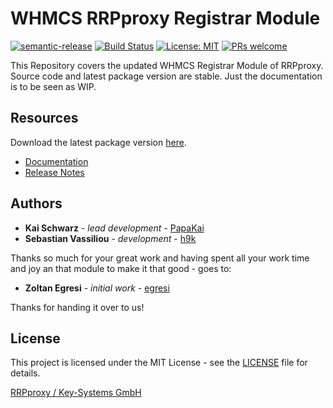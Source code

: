 # WHMCS RRPproxy Registrar Module #

[![semantic-release](https://img.shields.io/badge/%20%20%F0%9F%93%A6%F0%9F%9A%80-semantic--release-e10079.svg)](https://github.com/semantic-release/semantic-release)
[![Build Status](https://github.com/rrpproxy/whmcs-rrpproxy-registrar/workflows/Release/badge.svg?branch=master)](https://github.com/rrpproxy/whmcs-rrpproxy-registrar/workflows/Release/badge.svg?branch=master)
[![License: MIT](https://img.shields.io/badge/License-MIT-blue.svg)](https://opensource.org/licenses/MIT)
[![PRs welcome](https://img.shields.io/badge/PRs-welcome-brightgreen.svg)](https://github.com/rrpproxy/whmcs-rrpproxy-registrar/blob/master/CONTRIBUTING.md)

This Repository covers the updated WHMCS Registrar Module of RRPproxy. Source code and latest package version are stable. Just the documentation is to be seen as WIP.

## Resources ##

Download the latest package version [here](https://github.com/rrpproxy/whmcs-rrpproxy-registrar/raw/master/whmcs-rrpproxy-registrar-latest.zip).

* [Documentation](https://centralnic-reseller.github.io/centralnic-reseller/docs/rrpproxy/whmcs/whmcs-rrpproxy-registrar/)
* [Release Notes](https://github.com/rrpproxy/whmcs-rrpproxy-registrar/releases)

## Authors ##

* **Kai Schwarz** - *lead development* - [PapaKai](https://github.com/papakai)
* **Sebastian Vassiliou** - *development* - [h9k](https://github.com/h9k)

Thanks so much for your great work and having spent all your work time and joy an that module to make it that good - goes to:

* **Zoltan Egresi** - *initial work* - [egresi](https://github.com/egresi)

Thanks for handing it over to us!

## License ##

This project is licensed under the MIT License - see the [LICENSE](https://github.com/rrpproxy/whmcs-rrpproxy-registrar/blob/master/LICENSE) file for details.

[RRPproxy / Key-Systems GmbH](https://www.rrpproxy.net/)
